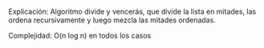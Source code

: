 Explicación: Algoritmo divide y vencerás, que divide la lista en mitades, las ordena recursivamente y luego mezcla las mitades ordenadas.

Complejidad: O(n log n) en todos los casos